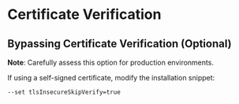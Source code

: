 # Certificate Verification

## Bypassing Certificate Verification (Optional)

**Note**: Carefully assess this option for production environments.

If using a self-signed certificate, modify the installation snippet:

```
--set tlsInsecureSkipVerify=true
```
